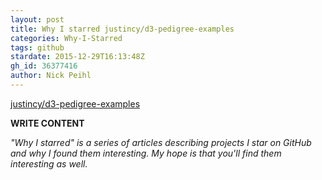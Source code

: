 ```yaml
---
layout: post
title: Why I starred justincy/d3-pedigree-examples
categories: Why-I-Starred
tags: github
stardate: 2015-12-29T16:13:48Z
gh_id: 36377416
author: Nick Peihl
---
```


[justincy/d3-pedigree-examples](https://github.com/justincy/d3-pedigree-examples)

**WRITE CONTENT**

*"Why I starred" is a series of articles describing projects I star on GitHub and why I found them interesting. My hope is that you'll find them interesting as well.*

